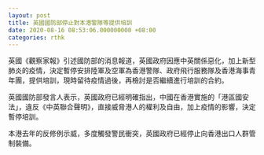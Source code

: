 ```yaml
---
layout: post
title: 英國國防部停止對本港警隊等提供培訓
date: 2020-08-16 08:53:06.000000000 +08:00
categories: rthk
---
```


英國《觀察家報》引述國防部的消息報道，英國政府因應中英關係惡化，加上新型肺炎的疫情，決定暫停安排陸軍及空軍為香港警隊、政府飛行服務隊及香港海事青年團，提供培訓，現時留待疫情過後，再檢討是否繼續進行培訓的合約。

英國國防部發言人表示，英國政府已經明確指出，中國在香港實施的「港區國安法」，違反《中英聯合聲明》，直接威脅港人的權利及自由，加上疫情的影響，決定暫停培訓。

本港去年的反修例示威，多度觸發警民衝突，英國政府已經停止向香港出口人群管制裝備。
